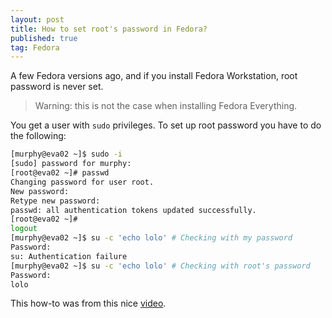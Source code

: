 ```yaml
---
layout: post
title: How to set root's password in Fedora?
published: true
tag: Fedora
---
```




A few Fedora versions ago, and if you install Fedora Workstation, root password is never set. 

> Warning: this is not the case when installing Fedora Everything. 

You get a user with `sudo` privileges. To set up root password you have to do the following:

```bash
[murphy@eva02 ~]$ sudo -i
[sudo] password for murphy: 
[root@eva02 ~]# passwd
Changing password for user root.
New password: 
Retype new password: 
passwd: all authentication tokens updated successfully.
[root@eva02 ~]# 
logout
[murphy@eva02 ~]$ su -c 'echo lolo' # Checking with my password
Password: 
su: Authentication failure
[murphy@eva02 ~]$ su -c 'echo lolo' # Checking with root's password
Password: 
lolo
```

This how-to was from this nice [video](https://www.youtube.com/watch?v=PO0aQL3Jhnw).
